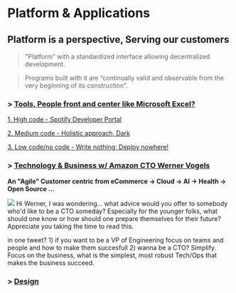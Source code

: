 # Platform & Applications

## Platform is a perspective, Serving our customers 
> "Platform” with a standardized interface allowing decentralized development.

> Programs built with it are “continually valid and observable from the very beginning of its construction”.
### > [Tools, People front and center like Microsoft Excel?](https://twitter.com/conways_law/status/1238539198203822081)
[1. High code - Spotify Developer Portal](https://labs.spotify.com/2020/04/21/how-we-use-backstage-at-spotify/)

[2. Medium code - Holistic approach, Dark](https://medium.com/darklang/the-design-of-dark-59f5d38e52d2)

[3. Low code/no code - Write nothing; Deploy nowhere!](https://twitter.com/kelseyhightower/status/961026365146320896)

### > [Technology & Business w/ Amazon CTO Werner Vogels](https://queue.acm.org/detail.cfm?id=1142065)
**An "Agile" Customer centric from eCommerce -> Cloud -> AI -> Health -> Open Source ...**

![](https://github.com/ankumar/Architecture/blob/master/images/Werner.png)
Hi Werner, I was wondering... what advice would you offer to somebody who'd like to be a CTO someday? Especially for the younger folks, what should one know or how should one prepare themselves for their future? Appreciate you taking the time to read this.

in one tweet? 1) if you want to be a VP of Engineering focus on teams and people and how to make them succesfull 2) wanna be a CTO? Simplify.  Focus on the business, what is the simplest, most robust Tech/Ops that makes the business succeed.

### > [Design](https://github.com/ankumar/Architecture/blob/master/Patterns/Stuff.md)

